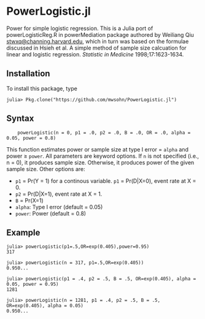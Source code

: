 # PowerLogistic.jl
Power for simple logistic regression. This is a Julia port of powerLogisticReg.R in powerMediation package authored
by Weiliang Qiu <stwxq@channing.harvard.edu>, which in turn was based on the formulae discussed in Hsieh et al. A simple method of sample size
calcuation for linear and logistic regression. _Statistic in Medicine_ 1998;17:1623-1634.

## Installation
To install this package, type

```jldoctest
julia> Pkg.clone("https://github.com/mwsohn/PowerLogistic.jl")
```

## Syntax

```jldoctest
    powerLogistic(n = 0, p1 = .0, p2 = .0, B = .0, OR = .0, alpha = 0.05, power = 0.8)
```

This function estimates power or sample size at type I error = `alpha` and power ≥ `power`.
All parameters are keyword options. If `n` is not specified (i.e., n = 0), it produces sample size.
Otherwise, it produces power of the given sample size. Other options are:

- `p1` = Pr(Y = 1) for a continous variable. `p1` = Pr(D|X=0), event rate at X = 0.
- `p2` = Pr(D|X=1), event rate at X = 1.
- `B` = Pr(X=1)
- `alpha`: Type I error (default = 0.05)
- `power`: Power (default = 0.8)

## Example
```jldoctest
julia> powerLogistic(p1=.5,OR=exp(0.405),power=0.95)
317

julia> powerLogistic(n = 317, p1=.5,OR=exp(0.405))
0.950...

julia> powerLogistic(p1 = .4, p2 = .5, B = .5, OR=exp(0.405), alpha = 0.05, power = 0.95)
1281

julia> powerLogistic(n = 1281, p1 = .4, p2 = .5, B = .5, OR=exp(0.405), alpha = 0.05)
0.950...
```
